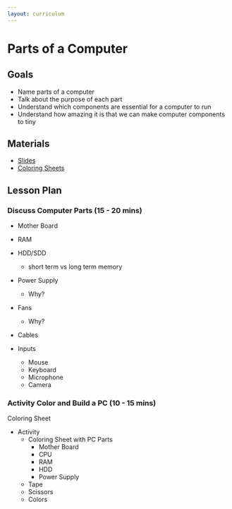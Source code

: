 ```yaml
---
layout: curriculum
---
```


# Parts of a Computer

## Goals

* Name parts of a computer
* Talk about the purpose of each part
* Understand which components are essential for a computer to run
* Understand how amazing it is that we can make computer components to tiny

## Materials

* [Slides](https://docs.google.com/presentation/d/142CZUQFR5LM_zhoZVJRIN_JKHuuxgo2HrTgM3mE6aOg/edit?usp=sharing)
* [Coloring Sheets](https://drive.google.com/file/d/1b6Qdq0u6kKglePo-BzBYgZZkFaWlXm-N/view?usp=sharing)

## Lesson Plan

### Discuss Computer Parts (15 - 20 mins)

* Mother Board
* RAM
* HDD/SDD
  * short term vs long term memory

* Power Supply
  * Why?

* Fans
  * Why?

* Cables

* Inputs
  * Mouse
  * Keyboard
  * Microphone
  * Camera

### Activity Color and Build a PC (10 - 15 mins)

Coloring Sheet

* Activity
  * Coloring Sheet with PC Parts
    * Mother Board
    * CPU 
    * RAM 
    * HDD 
    * Power Supply
  * Tape
  * Scissors
  * Colors

